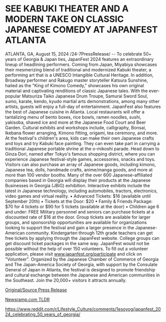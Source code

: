 # SEE KABUKI THEATER AND A MODERN TAKE ON CLASSIC JAPANESE COMEDY AT JAPANFEST ATLANTA

ATLANTA, GA, August 15, 2024 /24-7PressRelease/ -- To celebrate 50+ years of Georgia & Japan ties, JapanFest 2024 features an extraordinary lineup of headlining performers. Coming from Japan, Miyabiya showcases their mesmerizing blend of traditional and modernized Kabuki theater, a performing art that is a UNESCO Intangible Cultural Heritage. In addition, Broadway performer and Rakugo master storyteller Katsura Sunshine, hailed as the "King of Kimono Comedy," showcases his own original material and captivating renditions of classic Japanese tales.  With the ever-popular Matsuriza Taiko Japanese Drum Troupe, Samurai Sword Soul, sumo, karate, kendo, kyudo martial arts demonstrations, among many other artists, guests will enjoy a full-day of entertainment.   JapanFest also features the best of Japanese cuisine in Atlanta. Local restaurants will offer a tantalizing menu of bento boxes, rice bowls, ramen noodles, sushi, yakisoba, shaved ice and more at the Japanese Food Court and Beer Garden. Cultural exhibits and workshops include, calligraphy, Bonsai, Ikebana flower arranging, Kimono fitting, origami, tea ceremony, and more.   At the festival's children's area, kids can make their own Japanese crafts and toys and try Kabuki face painting. They can even take part in carrying a traditional Japanese portable shrine at the o-mikoshi parade. Head down to Ginza Dori, named after Tokyo's famous shopping district, where you can experience Japanese festival-style games, accessories, snacks and toys.  Visitors can also purchase an array of Japanese goods, including kimono, Japanese tea, dolls, handmade crafts, anime/manga goods, and more at more than 100 vendor booths. Many of the over 600 Japanese-affiliated companies based in Georgia will display their products at the Japanese Businesses in Georgia (JBiG) exhibition. Interactive exhibits include the latest in Japanese technology, including automobiles, tractors, electronics, video games and virtual reality.  •	Advanced Tickets: $16 (available until September 20th) •	Tickets at the Door: $20 •	Family & Friends Package: $70 for 4 tickets or $90 for 5 tickets (available at the door) •	Children age 6 and under: FREE  Military personnel and seniors can purchase tickets at a discounted rate of $16 at the door. Group tickets are available for larger groups, and sponsorship opportunities are available for organizations looking to support the festival and gain a larger presence in the Japanese-American community.   Kindergarten through 12th grade teachers can get free tickets by applying through the JapanFest website. College groups can get discount ticket packages in the same way.  JapanFest would not be possible without the help of over 150 volunteers. To fill out a volunteer application, please visit www.japanfest.org/participate and click on "Volunteer".  Organized by the Japanese Chamber of Commerce of Georgia and The Japan-America Society of Georgia, with support by the Consulate General of Japan in Atlanta, the festival is designed to promote friendship and cultural exchange between the Japanese and American communities in the Southeast. Join the 20,000+ visitors it attracts annually. 

[Original/Source Press Release](https://www.24-7pressrelease.com/press-release/513116/see-kabuki-theater-and-a-modern-take-on-classic-japanese-comedy-at-japanfest-atlanta)
                    

[Newsramp.com TLDR](None) 

https://www.reddit.com/r/Lifestyle_Culture/comments/1esoyog/japanfest_2024_celebrating_50_years_of_georgia/